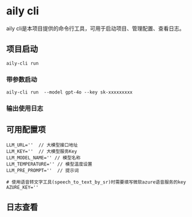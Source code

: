 # aily cli
aily cli是本项目提供的命令行工具，可用于启动项目、管理配置、查看日志。


## 项目启动
```
aily-cli run
```
### 带参数启动
```
aily-cli run  --model gpt-4o --key sk-xxxxxxxxx
```

### 输出使用日志


## 可用配置项
```
LLM_URL=''  // 大模型接口地址
LLM_KEY=''  // 大模型服务Key
LLM_MODEL_NAME='' // 模型名称
LLM_TEMPERATURE='' // 模型温度设置
LLM_PRE_PROMPT=''  // 提示词

# 使用语音转文字工具(speech_to_text_by_sr)时需要填写微软azure语音服务的key
AZURE_KEY=''
```

## 日志查看  
